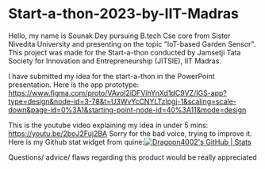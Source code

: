 # Start-a-thon-2023-by-IIT-Madras
Hello, my name is Sounak Dey pursuing B.tech Cse core from Sister Nivedita University and presenting on the topic "IoT-based Garden Sensor". This project was made for the Start-a-thon conducted by Jamsetji Tata Society for Innovation and Entrepreneurship (JITSIE), IIT Madras.

I have submitted my idea for the start-a-thon in the PowerPoint presentation. Here is the app prototype: https://www.figma.com/proto/VAvol2iDFVihYnXd1dC9VZ/IGS-app?type=design&node-id=3-78&t=U3WvYcCNYLTzlpgj-1&scaling=scale-down&page-id=0%3A1&starting-point-node-id=40%3A11&mode=design

This is the youtube video explaining my idea in under 5 mins: https://youtu.be/2boJ2Fuj2BA
Sorry for the bad voice, trying to improve it.
Here is my Github stat widget from quine:[![Dragoon4002's GitHub | Stats](https://stats.quine.sh/Dragoon4002/github?theme=dark)](https://quine.sh?utm_source=widgets&utm_campaign=Dragoon4002)

Questions/ advice/ flaws regarding this product would be really appreciated
